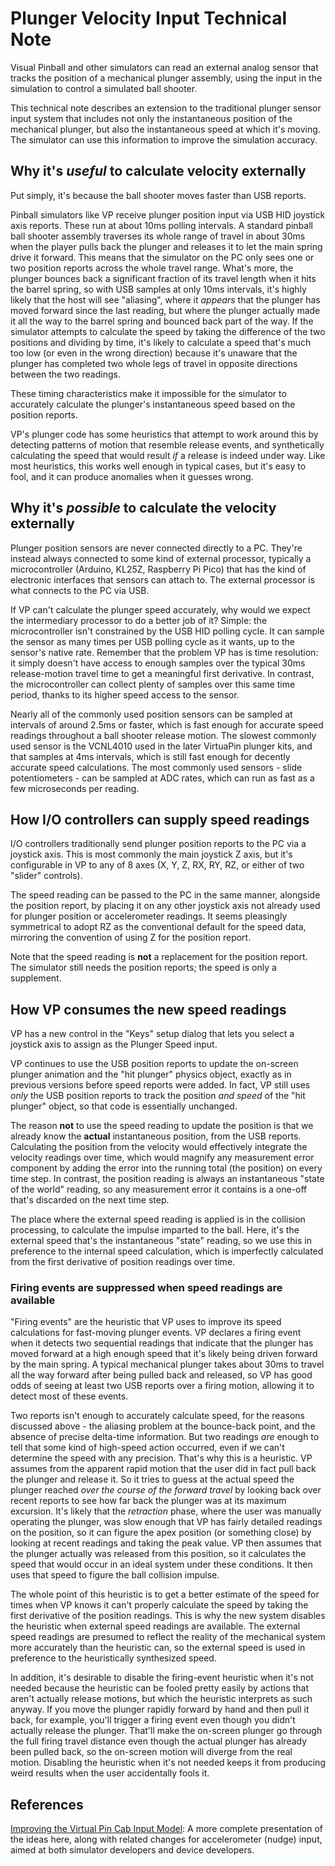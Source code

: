 # Plunger Velocity Input Technical Note

Visual Pinball and other simulators can read an external analog sensor
that tracks the position of a mechanical plunger assembly, using the
input in the simulation to control a simulated ball shooter.

This technical note describes an extension to the traditional plunger
sensor input system that includes not only the instantaneous position
of the mechanical plunger, but also the instantaneous speed at which
it's moving.  The simulator can use this information to improve the
simulation accuracy.

## Why it's *useful* to calculate velocity externally

Put simply, it's because the ball shooter moves faster than USB
reports.

Pinball simulators like VP receive plunger position input via USB HID
joystick axis reports.  These run at about 10ms polling intervals.  A
standard pinball ball shooter assembly traverses its whole range of
travel in about 30ms when the player pulls back the plunger and
releases it to let the main spring drive it forward.  This means that
the simulator on the PC only sees one or two position reports across
the whole travel range.  What's more, the plunger bounces back a
significant fraction of its travel length when it hits the barrel
spring, so with USB samples at only 10ms intervals, it's highly likely
that the host will see "aliasing", where it *appears* that the plunger
has moved forward since the last reading, but where the plunger
actually made it all the way to the barrel spring and bounced back
part of the way.  If the simulator attempts to calculate the speed by
taking the difference of the two positions and dividing by time, it's
likely to calculate a speed that's much too low (or even in the wrong
direction) because it's unaware that the plunger has completed two
whole legs of travel in opposite directions between the two readings.

These timing characteristics make it impossible for the simulator to
accurately calculate the plunger's instantaneous speed based on the
position reports.

VP's plunger code has some heuristics that attempt to work around this
by detecting patterns of motion that resemble release events, and
synthetically calculating the speed that would result *if* a release
is indeed under way.  Like most heuristics, this works well enough in
typical cases, but it's easy to fool, and it can produce anomalies
when it guesses wrong.


## Why it's *possible* to calculate the velocity externally

Plunger position sensors are never connected directly to a PC.
They're instead always connected to some kind of external processor,
typically a microcontroller (Arduino, KL25Z, Raspberry Pi Pico) that
has the kind of electronic interfaces that sensors can attach to.  The
external processor is what connects to the PC via USB.

If VP can't calculate the plunger speed accurately, why would we
expect the intermediary processor to do a better job of it?  Simple:
the microcontroller isn't constrained by the USB HID polling cycle.
It can sample the sensor as many times per USB polling cycle as it
wants, up to the sensor's native rate.  Remember that the problem VP
has is time resolution: it simply doesn't have access to enough
samples over the typical 30ms release-motion travel time to get a
meaningful first derivative.  In contrast, the microcontroller can
collect plenty of samples over this same time period, thanks to its
higher speed access to the sensor.

Nearly all of the commonly used position sensors can be sampled at
intervals of around 2.5ms or faster, which is fast enough for accurate
speed readings throughout a ball shooter release motion.  The slowest
commonly used sensor is the VCNL4010 used in the later VirtuaPin
plunger kits, and that samples at 4ms intervals, which is still fast
enough for decently accurate speed calculations.  The most commonly
used sensors - slide potentiometers - can be sampled at ADC rates,
which can run as fast as a few microseconds per reading.


## How I/O controllers can supply speed readings

I/O controllers traditionally send plunger position reports to the PC
via a joystick axis.  This is most commonly the main joystick Z axis,
but it's configurable in VP to any of 8 axes (X, Y, Z, RX, RY, RZ,
or either of two "slider" controls).

The speed reading can be passed to the PC in the same manner,
alongside the position report, by placing it on any other joystick
axis not already used for plunger position or accelerometer readings.
It seems pleasingly symmetrical to adopt RZ as the conventional
default for the speed data, mirroring the convention of using Z for
the position report.

Note that the speed reading is **not** a replacement for the position
report.  The simulator still needs the position reports; the speed is
only a supplement.


## How VP consumes the new speed readings

VP has a new control in the "Keys" setup dialog that lets you select
a joystick axis to assign as the Plunger Speed input.

VP continues to use the USB position reports to update the on-screen
plunger animation and the "hit plunger" physics object, exactly as in
previous versions before speed reports were added.  In fact, VP still
uses *only* the USB position reports to track the position *and speed*
of the "hit plunger" object, so that code is essentially unchanged.

The reason **not** to use the speed reading to update the position is
that we already know the **actual** instantaneous position, from the
USB reports.  Calculating the position from the velocity would
effectively integrate the velocity readings over time, which would
magnify any measurement error component by adding the error into the
running total (the position) on every time step.  In contrast, the
position reading is always an instantaneous "state of the world"
reading, so any measurement error it contains is a one-off that's
discarded on the next time step.

The place where the external speed reading is applied is in the
collision processing, to calculate the impulse imparted to the ball.
Here, it's the external speed that's the instantaneous "state"
reading, so we use this in preference to the internal speed
calculation, which is imperfectly calculated from the first
derivative of position readings over time.


### Firing events are suppressed when speed readings are available

"Firing events" are the heuristic that VP uses to improve its speed
calculations for fast-moving plunger events.  VP declares a firing
event when it detects two sequential readings that indicate that the
plunger has moved forward at a high enough speed that it's likely
being driven forward by the main spring.  A typical mechanical
plunger takes about 30ms to travel all the way forward after being
pulled back and released, so VP has good odds of seeing at
least two USB reports over a firing motion, allowing it to detect
most of these events.

Two reports isn't enough to accurately calculate speed, for the reasons
discussed above - the aliasing problem at the bounce-back point, and
the absence of precise delta-time information.  But two readings *are* enough to 
tell that some kind of high-speed action occurred, even if we can't determine the speed
with any precision.  That's why this is a heuristic.  VP assumes from the
apparent rapid motion that the user did in fact pull back the plunger
and release it.  So it tries to guess at the actual speed the plunger
reached *over the course of the forward travel* by looking back over
recent reports to see how far back the plunger was at its maximum
excursion.  It's likely that the *retraction* phase, where the user
was manually operating the plunger, was slow enough that VP has fairly
detailed readings on the position, so it can figure the apex position
(or something close) by looking at recent readings and taking the peak
value.  VP then assumes that the plunger actually was released from
this position, so it calculates the speed that would occur in an ideal
system under these conditions.  It then uses that speed to figure the
ball collision impulse.

The whole point of this heuristic is to get a better estimate of the
speed for times when VP knows it can't properly calculate the speed
by taking the first derivative of the position readings.  This is why
the new system disables the heuristic when external speed readings are
available.  The external speed readings are presumed to reflect the
reality of the mechanical system more accurately than the heuristic
can, so the external speed is used in preference to the heuristically
synthesized speed.

In addition, it's desirable to disable the firing-event heuristic when
it's not needed because the heuristic can be fooled pretty easily by
actions that aren't actually release motions, but which the heuristic
interprets as such anyway.  If you move the plunger rapidly forward by
hand and then pull it back, for example, you'll trigger a firing event
even though you didn't actually release the plunger.  That'll make the
on-screen plunger go through the full firing travel distance even
though the actual plunger has already been pulled back, so the
on-screen motion will diverge from the real motion.  Disabling the
heuristic when it's not needed keeps it from producing weird results
when the user accidentally fools it.

## References

[Improving the Virtual Pin Cab Input Model](http://mjrnet.org/pinscape/OpenPinballDevice/NewPinCabInput.htm):
A more complete presentation of the ideas here, along with related
changes for accelerometer (nudge) input, aimed at both simulator
developers and device developers.

